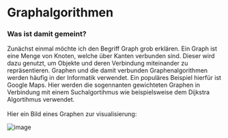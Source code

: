 # Graphalgorithmen
### Was ist damit gemeint?
Zunächst einmal möchte ich den Begriff Graph grob erklären.
Ein Graph ist eine Menge von Knoten, welche über Kanten verbunden sind.
Dieser wird dazu genutzt, um Objekte und deren Verbindung miteinander zu repräsentieren.
Graphen und die damit verbunden Graphenalgorithmen werden häufig in der Informatik verwendet.
Ein populäres Beispiel hierfür ist Google Maps.
Hier werden die sogennanten gewichteten Graphen in Verbindung mit einem Suchalgortihmus wie beispielsweise dem Dijkstra Algortihmus verwendet.
<br>
<br>
Hier ein Bild eines Graphen zur visualisierung:

![image](https://user-images.githubusercontent.com/83044113/154920066-62eb61c9-46d4-4782-9be6-610768ada38d.png)

